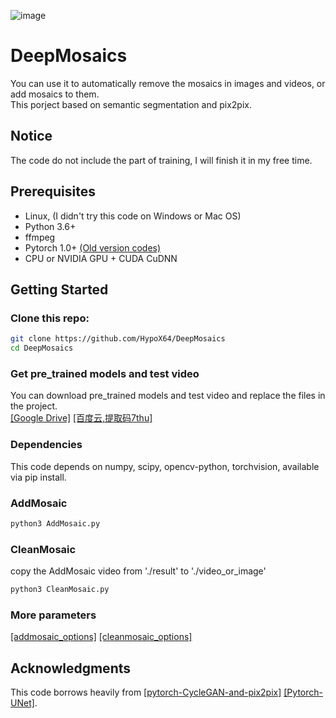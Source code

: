 ![image](https://github.com/HypoX64/DeepMosaics/blob/master/hand.gif)
# DeepMosaics
You can use it to automatically remove the mosaics in images and videos, or add mosaics to them.<br>
This porject based on semantic segmentation and pix2pix.
<br>

## Notice
The code do not include the part of training, I will finish it in my free time.
<br>

## Prerequisites
- Linux, (I didn't try this code on Windows or Mac OS)
- Python 3.6+
- ffmpeg
- Pytorch 1.0+  [(Old version codes)](https://github.com/HypoX64/DeepMosaics/tree/Pytorch0.4)
- CPU or NVIDIA GPU + CUDA CuDNN

## Getting Started
### Clone this repo:
```bash
git clone https://github.com/HypoX64/DeepMosaics
cd DeepMosaics
```
### Get pre_trained models and test video
You can download pre_trained models and test video and replace the files in the project.<br>
[[Google Drive]](https://drive.google.com/open?id=10nARsiZoZGcaKw40nQu9fJuRp1oeabPs)
 [[百度云,提取码7thu]](https://pan.baidu.com/s/1IG4bdIiIC9PH9-oEyae5Sg) 

### Dependencies
This code depends on numpy, scipy, opencv-python, torchvision, available via pip install.
### AddMosaic
```bash
python3 AddMosaic.py
```
### CleanMosaic
copy the AddMosaic video from './result' to './video_or_image'
```bash
python3 CleanMosaic.py
```
### More parameters
[[addmosaic_options]](https://github.com/HypoX64/DeepMosaics/blob/master/options/addmosaic_options.py)  [[cleanmosaic_options]](https://github.com/HypoX64/DeepMosaics/blob/master/options/cleanmosaic_options.py)
<br>
## Acknowledgments
This code borrows heavily from [[pytorch-CycleGAN-and-pix2pix]](https://github.com/junyanz/pytorch-CycleGAN-and-pix2pix) [[Pytorch-UNet]](https://github.com/milesial/Pytorch-UNet).
